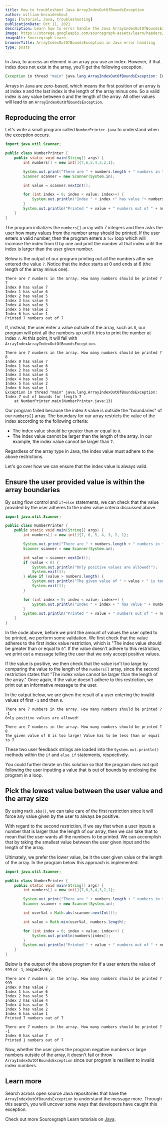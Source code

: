 ```yaml
---
title: How to troubleshoot Java ArrayIndexOutOfBoundsException
author: william-bezuidenhout
tags: [tutorial, Java, troubleshooting]
publicationDate: Oct 11, 2021
description: Learn how to error handle the Java ArrayIndexOutOfBoundsException
image: https://storage.googleapis.com/sourcegraph-assets/learn/headers/sourcegraph-learn-header.png
imageAlt: Sourcegraph Learn
browserTitle: ArrayIndexOutOfBoundsException in Java error handling
type: posts
---
```


In Java, to access an element in an array you use an index. However, if that index does not exist in the array, you'll get the following exception.

```java
Exception in thread "main" java.lang.ArrayIndexOutOfBoundsException: Index 7 out of bounds for length 7
```

Arrays in Java are zero-based, which means the first position of an array is at index `0` and the last index is the length of the array minus one. So a valid index is any value between `0` and the length of the array. All other values will lead to an `ArrayIndexOutOfBoundsException`.

## Reproducing the error

Let's write a small program called `NumberPrinter.java` to understand when the exception occurs.

```java
import java.util.Scanner;

public class NumberPrinter {
    public static void main(String[] args) {
        int numbers[] = new int[]{7,6,5,4,3,2,1};

        System.out.print("There are " + numbers.length + " numbers in the array. How many numbers should be printed ? ");
        Scanner scanner = new Scanner(System.in);

        int value = scanner.nextInt();

        for (int index = 0; index < value; index++) {
            System.out.println("Index " + index +" has value "+ numbers[index]);
        }
        System.out.println("Printed " + value + " numbers out of " + numbers.length);
    }
}
```
The program initializes the `numbers[]` array with 7 integers and then asks the user how many values from the number array should be printed. If the user enters a valid number, then the program enters a `for` loop which will increase the index from 0 by one and print the number at that index until the index is larger than the user given number.

Below is the output of our program printing out all the numbers after we entered the value `7`. Notice that the index starts at 0 and ends at 6 (the length of the array minus one).

```
There are 7 numbers in the array. How many numbers should be printed ? 7
Index 0 has value 7
Index 1 has value 6
Index 2 has value 5
Index 3 has value 4
Index 4 has value 3
Index 5 has value 2
Index 6 has value 1
Printed 7 numbers out of 7
```

If, instead, the user enter a value outside of the array, such as `8`, our program will print all the numbers up until it tries to print the number at index `7`. At this point, it will fail with `ArrayIndexArrayIndexOutOfBoundsException`.

```
There are 7 numbers in the array. How many numbers should be printed ? 8
Index 0 has value 7
Index 1 has value 6
Index 2 has value 5
Index 3 has value 4
Index 4 has value 3
Index 5 has value 2
Index 6 has value 1
Exception in thread "main" java.lang.ArrayIndexOutOfBoundsException: Index 7 out of bounds for length 7
	at NumberPrinter.main(NumberPrinter.java:13)
```

Our program failed because the index `8` value is outside the "boundaries" of our `numbers[]` array. The boundary for our array restricts the value of the index according to the following criteria:

* The index value should be greater than or equal to `0`.
* The index value cannot be larger than the length of the array. In our example, the index value cannot be larger than `7`.

Regardless of the array type in Java, the index value must adhere to the above restrictions. 

Let's go over how we can ensure that the index value is always valid.

## Ensure the user provided value is within the array boundaries

By using flow control and `if`-`else` statements, we can check that the value provided by the user adheres to the index value criteria discussed above.

```java
import java.util.Scanner;

public class NumberPrinter {
    public static void main(String[] args) {
        int numbers[] = new int[]{7, 6, 5, 4, 3, 2, 1};

        System.out.print("There are " + numbers.length + " numbers in the array. How many numbers should be printed ? ");
        Scanner scanner = new Scanner(System.in);

        int value = scanner.nextInt();
        if (value < 0) {
            System.out.println("Only positive values are allowed!");
            System.exit(1);
        } else if (value > numbers.length) {
            System.out.println("The given value of " + value + " is too large! Value has to be less than or equal to " + numbers.length);
            System.exit(1);
        }

        for (int index = 0; index < value; index++) {
            System.out.println("Index " + index + " has value " + numbers[index]);
        }
        System.out.println("Printed " + value + " numbers out of " + numbers.length);
    }
}
```

In the code above, before we print the amount of values the user opted to be printed, we perform some validation. We first check that the value adheres to the first index value restriction, which is "The index value should be greater than or equal to `0`". If the value doesn't adhere to this restriction, we print out a message telling the user that we only accept positive values.

If the value is positive, we then check that the value isn't too large by comparing the value to the length of the `numbers[]` array, since the second restriction states that "The index value cannot be larger than the length of the array." Once again, if the value doesn't adhere to this restriction, we print out an informative message to the user.

In the output below, we are given the result of a user entering the invalid values of first `-1` and then `8`.

```
There are 7 numbers in the array. How many numbers should be printed ? -1
Only positive values are allowed!
```

```
There are 7 numbers in the array. How many numbers should be printed ? 8
The given value of 8 is too large! Value has to be less than or equal to 7
```

These two user feedback strings are loaded into the `System.out.println()` methods within the `if` and `else if` statements, respectively. 

You could further iterate on this solution so that the program does not quit following the user inputting a value that is out of bounds by enclosing the program in a loop. 

## Pick the lowest value between the user value and the array size

By using `Math.abs()`, we can take care of the first restriction since it will force any value given by the user to always be positive.

With regard to the second restriction, if we say that when a user inputs a number that is larger than the length of our array, then we can take that to mean that the user wants all the numbers to be printed. We can accomplish that by taking the smallest value between the user given input and the length of the array.

Ultimately, we prefer the lower value, be it the user given value or the length of the array. In the program below this approach is implemented.

```java
import java.util.Scanner;

public class NumberPrinter {
    public static void main(String[] args) {
        int numbers[] = new int[]{7,6,5,4,3,2,1};

        System.out.print("There are " + numbers.length + " numbers in the array. How many numbers should be printed ? ");
        Scanner scanner = new Scanner(System.in);

        int userVal = Math.abs(scanner.nextInt());

        int value = Math.min(userVal, numbers.length);

        for (int index = 0; index < value; index++) {
            System.out.println(numbers[index]);
        }
        System.out.println("Printed " + value + " numbers out of " + numbers.length);
    }
}
```

Below is the output of the above program for if a user enters the value of `999` or `-1`, respectively.

```
There are 7 numbers in the array. How many numbers should be printed ? 999
Index 0 has value 7
Index 1 has value 6
Index 2 has value 5
Index 3 has value 4
Index 4 has value 3
Index 5 has value 2
Index 6 has value 1
Printed 7 numbers out of 7
```

```
There are 7 numbers in the array. How many numbers should be printed ? -1
Index 0 has value 7
Printed 1 numbers out of 7
```

Now, whether the user gives the program negative numbers or large numbers outside of the array, it doesn't fail or throw `ArrayIndexOutOfBoundsException` since our program is resillient to invalid index numbers.

## Learn more

Search across open source Java repositories that have the `ArrayIndexOutOfBoundsException` to understand the message more. Through this search, you will uncover some ways that developers have caught this exception. 

<SourcegraphSearch query="ArrayIndexOutOfBoundsException lang:java" patternType="literal"/>

Check out more Sourcegraph Learn tutorials on [Java](https://learn.sourcegraph.com/tags/java).

